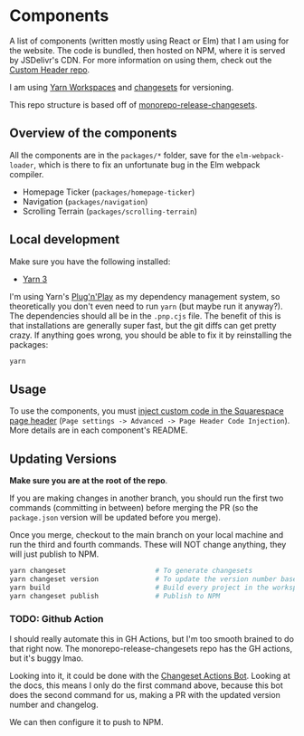 # Components

A list of components (written mostly using React or Elm) that I am using for the website. The code is bundled, then hosted on NPM, where it is served by JSDelivr's CDN. For more information on using them, check out the [Custom Header repo](https://github.com/e3c-summer-worker/custom-header).

I am using [Yarn Workspaces](https://yarnpkg.com/features/workspaces) and [changesets](https://github.com/atlassian/changesets/blob/main/packages/cli/README.md) for versioning.

This repo structure is based off of [monorepo-release-changesets](https://github.com/azu/monorepo-release-changesets).

## Overview of the components

All the components are in the `packages/*` folder, save for the `elm-webpack-loader`, which is there to fix an unfortunate bug in the Elm webpack compiler.

* Homepage Ticker (`packages/homepage-ticker`)
* Navigation (`packages/navigation`)
* Scrolling Terrain (`packages/scrolling-terrain`)

## Local development

Make sure you have the following installed:

* [Yarn 3](https://yarnpkg.com/)

I'm using Yarn's [Plug'n'Play](https://yarnpkg.com/features/pnp) as my dependency management system, so theoretically you don't even need to run `yarn` (but maybe run it anyway?). The dependencies should all be in the `.pnp.cjs` file. The benefit of this is that installations are generally super fast, but the git diffs can get pretty crazy. If anything goes wrong, you should be able to fix it by reinstalling the packages:

```bash
yarn
```

## Usage

To use the components, you must [inject custom code in the Squarespace page header](https://support.squarespace.com/hc/en-us/articles/205815908-Using-Code-Injection) (`Page settings -> Advanced -> Page Header Code Injection`). More details are in each component's README.

## Updating Versions

**Make sure you are at the root of the repo**.

If you are making changes in another branch, you should run the first two commands (committing in between) before merging the PR (so the `package.json` version will be updated before you merge).

Once you merge, checkout to the main branch on your local machine and run the third and fourth commands. These will NOT change anything, they will just publish to NPM.

```bash
yarn changeset                      # To generate changesets
yarn changeset version              # To update the version number based off of changesets
yarn build                          # Build every project in the workspace
yarn changeset publish              # Publish to NPM
```

### TODO: Github Action

I should really automate this in GH Actions, but I'm too smooth brained to do that right now. The monorepo-release-changesets repo has the GH actions, but it's buggy lmao.

Looking into it, it could be done with the [Changeset Actions Bot](https://github.com/changesets/action). Looking at the docs, this means I only do the first command above, because this bot does the second command for us, making a PR with the updated version number and changelog.

We can then configure it to push to NPM.

